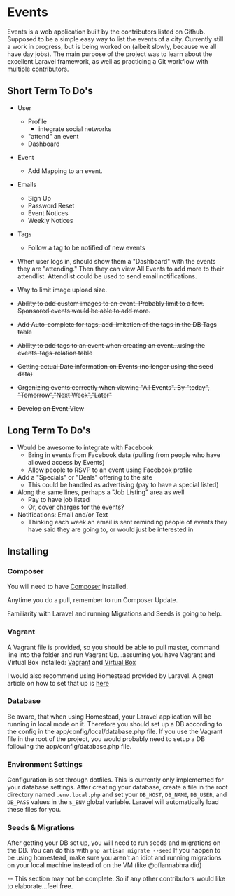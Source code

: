 # Events

Events is a web application built by the contributors listed on Github. Supposed to be a simple easy way to list the events of a city. Currently still a work in progress, but is being worked on (albeit slowly, because we all have day jobs). The main purpose of the project was to learn about the excellent Laravel framework, as well as practicing a Git workflow with multiple contributors. 


## Short Term To Do's

* User
    * Profile
        * integrate social networks
    * "attend" an event
    * Dashboard
* Event
    * Add Mapping to an event.
* Emails
    * Sign Up
    * Password Reset
    * Event Notices
    * Weekly Notices
* Tags
    * Follow a tag to be notified of new events
* When user logs in, should show them a "Dashboard" with the events they are "attending." Then they can view All Events to add more to their attendlist. Attendlist could be used to send email notifications.
* Way to limit image upload size.

* ~~Ability to add custom images to an event. Probably limit to a few. Sponsored events would be able to add more.~~
* ~~Add Auto-complete for tags, add limitation of the tags in the DB Tags table~~
* ~~Ability to add tags to an event when creating an event...using the events-tags-relation table~~
* ~~Getting actual Date information on Events (no longer using the seed data)~~
* ~~Organizing events correctly when viewing "All Events". By "today", "Tomorrow","Next Week","Later"~~
* ~~Develop an Event View~~


## Long Term To Do's

* Would be awesome to integrate with Facebook
	* Bring in events from Facebook data (pulling from people who have allowed access by Events)
	* Allow people to RSVP to an event using Facebook profile
* Add a "Specials" or "Deals" offering to the site
	* This could be handled as advertising (pay to have a special listed)
* Along the same lines, perhaps a "Job Listing" area as well
	* Pay to have job listed
	* Or, cover charges for the events?
* Notifications: Email and/or Text
	* Thinking each week an email is sent reminding people of events they have said they are going to, or would just be interested in


## Installing

### Composer
You will need to have [Composer](https://getcomposer.org/) installed. 

Anytime you do a pull, remember to run Composer Update.

Familiarity with Laravel and running Migrations and Seeds is going to help.

### Vagrant
A Vagrant file is provided, so you should be able to pull master, command line into the folder and run Vagrant Up...assuming you have Vagrant and Virtual Box installed: [Vagrant](http://www.vagrantup.com/)  and [Virtual Box](https://www.virtualbox.org/)

I would also recommend using Homestead provided by Laravel. A great article on how to set that up is [here](http://scotch.io/tutorials/php/getting-started-with-laravel-homestead)


### Database
Be aware, that when using Homestead, your Laravel application will be running in local mode on it. Therefore you should set up a DB according to the config in the app/config/local/database.php file. If you use the Vagrant file in the root of the project, you would probably need to setup a DB following the app/config/database.php file.

### Environment Settings
Configuration is set through dotfiles. This is currently only implemented for your database settings. After creating your database, create a file in the root directory named `.env.local.php` and set your `DB_HOST`, `DB_NAME`, `DB_USER`, and `DB_PASS` values in the `$_ENV` global variable. Laravel will automatically load these files for you. 

### Seeds & Migrations
After getting your DB set up, you will need to run seeds and migrations on the DB. You can do this with `php artisan migrate --seed`
If you happen to be using homestead, make sure you aren't an idiot and running migrations on your local machine instead of on the VM (like @oflannabhra did)

-- This section may not be complete. So if any other contributors would like to elaborate...feel free.
